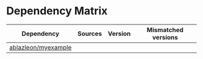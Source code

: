 # Dependency Matrix

Dependency | Sources | Version | Mismatched versions
---------- | ------- | ------- | -------------------
[ablazleon/myexample](https://github.com/ablazleon/myexample.git) |  | []() | 
